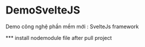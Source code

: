# DemoSvelteJS
Demo công nghệ phần mềm mới : SvelteJs framework

*** install nodemodule file after pull project
